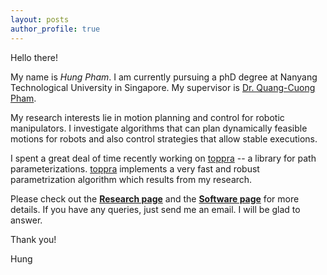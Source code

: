 ```yaml
---
layout: posts
author_profile: true
---
```


Hello there!

My name is *Hung Pham*. I am currently pursuing a phD degree at Nanyang
Technological University in Singapore. My supervisor is
[Dr. Quang-Cuong Pham][1].

My research interests lie in motion planning and control for robotic
manipulators. I investigate algorithms that can plan dynamically
feasible motions for robots and also control strategies that allow
stable executions. 

I spent a great deal of time recently working on
[toppra](https://github.com/hungpham2511/toppra) -- a library for path
parameterizations.  [toppra](https://github.com/hungpham2511/toppra)
implements a very fast and robust parametrization algorithm which 
results from my research.


Please check out the **[Research page][3]** and the **[Software
page][4]** for more details. If you have any queries, just send me an
email. I will be glad to answer.

Thank you!

Hung


[1]: http://www.ntu.edu.sg/home/cuong/
[2]: https://en.wikipedia.org/wiki/Reinforcement_learning
[3]: {{site.url}}/research
[4]: {{site.url}}/software





